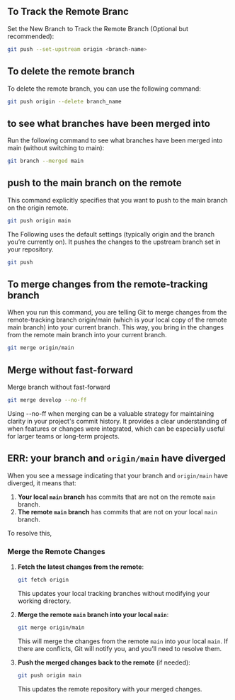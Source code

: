 ## To Track the Remote Branc
Set the New Branch to Track the Remote Branch (Optional but recommended):
```bash
git push --set-upstream origin <branch-name>
```

## To delete the remote branch
To delete the remote branch, you can use the following command:
```bash
git push origin --delete branch_name
```

## to see what branches have been merged into
Run the following command to see what branches have been merged into main (without switching to main):
```bash
git branch --merged main
```

## push to the main branch on the remote
This command explicitly specifies that you want to push to the main branch on the origin remote.
```bash
git push origin main
```

The Following uses the default settings (typically origin and the branch you’re currently on). It pushes the changes to the upstream branch set in your repository.
```bash
git push
```

## To merge changes from the remote-tracking branch
When you run this command, you are telling Git to merge changes from the remote-tracking branch origin/main (which is your local copy of the remote main branch) into your current branch. This way, you bring in the changes from the remote main branch into your current branch.
```bash
git merge origin/main
```

## Merge without fast-forward
Merge branch without fast-forward
```bash
git merge develop --no-ff
```
Using --no-ff when merging can be a valuable strategy for maintaining clarity in your project's commit history. It provides a clear understanding of when features or changes were integrated, which can be especially useful for larger teams or long-term projects.

## ERR: your branch and `origin/main` have diverged
When you see a message indicating that your branch and `origin/main` have diverged, it means that:

1. **Your local `main` branch** has commits that are not on the remote `main` branch.
2. **The remote `main` branch** has commits that are not on your local `main` branch.

To resolve this, 

### Merge the Remote Changes

1. **Fetch the latest changes from the remote**:
   ```bash
   git fetch origin
   ```
   This updates your local tracking branches without modifying your working directory.

2. **Merge the remote `main` branch into your local `main`**:
   ```bash
   git merge origin/main
   ```
   This will merge the changes from the remote `main` into your local `main`. If there are conflicts, Git will notify you, and you’ll need to resolve them.

3. **Push the merged changes back to the remote** (if needed):
   ```bash
   git push origin main
   ```
   This updates the remote repository with your merged changes.

